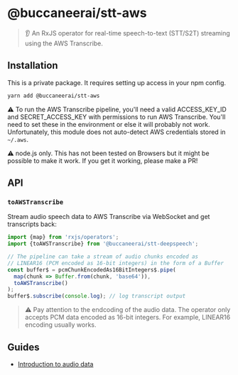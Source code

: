 # @buccaneerai/stt-aws
> 👂 An RxJS operator for real-time speech-to-text (STT/S2T) streaming using the AWS Transcribe.

## Installation
This is a private package. It requires setting up access in your npm config.

```bash
yarn add @buccaneerai/stt-aws
```

⚠️ To run the AWS Transcribe pipeline, you'll need a valid ACCESS_KEY_ID and SECRET_ACCESS_KEY with permissions to run AWS Transcribe. You'll need to set these in the environment or else it will probably not work.  Unfortunately, this module does not auto-detect AWS credentials stored in `~/.aws`.

⚠️ node.js only. This has not been tested on Browsers but it might be possible to make it work.  If you get it working, please make a PR!

## API

### `toAWSTranscribe`
Stream audio speech data to AWS Transcribe via WebSocket and get transcripts back:
```js
import {map} from 'rxjs/operators';
import {toAWSTranscribe} from '@buccaneerai/stt-deepspeech';

// The pipeline can take a stream of audio chunks encoded as 
// LINEAR16 (PCM encoded as 16-bit integers) in the form of a Buffer
const buffer$ = pcmChunkEncodedAs16BitIntegers$.pipe(
  map(chunk => Buffer.from(chunk, 'base64')),
  toAWSTranscribe()
);
buffer$.subscribe(console.log); // log transcript output
```

> ⚠️ Pay attention to the endcoding of the audio data.  The operator only accepts PCM data encoded as 16-bit integers. For example, LINEAR16 encoding usually works.

## Guides
- [Introduction to audio data](https://developer.mozilla.org/en-US/docs/Web/Media/Formats/Audio_concepts)